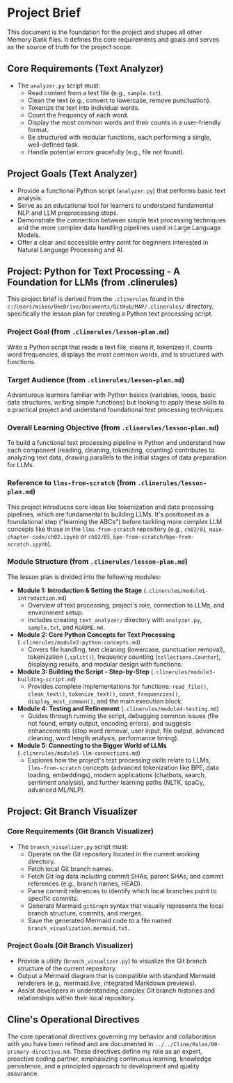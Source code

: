 # Project Brief

This document is the foundation for the project and shapes all other Memory Bank files. It defines the core requirements and goals and serves as the source of truth for the project scope.

## Core Requirements (Text Analyzer)

* The `analyzer.py` script must:
  * Read content from a text file (e.g., `sample.txt`).
  * Clean the text (e.g., convert to lowercase, remove punctuation).
  * Tokenize the text into individual words.
  * Count the frequency of each word.
  * Display the most common words and their counts in a user-friendly format.
  * Be structured with modular functions, each performing a single, well-defined task.
  * Handle potential errors gracefully (e.g., file not found).

## Project Goals (Text Analyzer)

* Provide a functional Python script (`analyzer.py`) that performs basic text analysis.
* Serve as an educational tool for learners to understand fundamental NLP and LLM preprocessing steps.
* Demonstrate the connection between simple text processing techniques and the more complex data handling pipelines used in Large Language Models.
* Offer a clear and accessible entry point for beginners interested in Natural Language Processing and AI.

## Project: Python for Text Processing - A Foundation for LLMs (from .clinerules)

This project brief is derived from the `.clinerules` found in the `c:/Users/miken/OneDrive/Documents/GitHub/MAP/.clinerules/` directory, specifically the lesson plan for creating a Python text processing script.

### Project Goal (from `.clinerules/lesson-plan.md`)

Write a Python script that reads a text file, cleans it, tokenizes it, counts word frequencies, displays the most common words, and is structured with functions.

### Target Audience (from `.clinerules/lesson-plan.md`)

Adventurous learners familiar with Python basics (variables, loops, basic data structures, writing simple functions) but looking to apply these skills to a practical project and understand foundational text processing techniques.

### Overall Learning Objective (from `.clinerules/lesson-plan.md`)

To build a functional text processing pipeline in Python and understand how each component (reading, cleaning, tokenizing, counting) contributes to analyzing text data, drawing parallels to the initial stages of data preparation for LLMs.

### Reference to `llms-from-scratch` (from `.clinerules/lesson-plan.md`)

This project introduces core ideas like tokenization and data processing pipelines, which are fundamental to building LLMs. It's positioned as a foundational step ("learning the ABCs") before tackling more complex LLM concepts like those in the `llms-from-scratch` repository (e.g., `ch02/01_main-chapter-code/ch02.ipynb` or `ch02/05_bpe-from-scratch/bpe-from-scratch.ipynb`).

### Module Structure (from `.clinerules/lesson-plan.md`)

The lesson plan is divided into the following modules:

* **Module 1: Introduction & Setting the Stage** (`.clinerules/module1-introduction.md`)
  * Overview of text processing, project's role, connection to LLMs, and environment setup.
  * Includes creating `text_analyzer/` directory with `analyzer.py`, `sample.txt`, and `README.md`.
* **Module 2: Core Python Concepts for Text Processing** (`.clinerules/module2-python-concepts.md`)
  * Covers file handling, text cleaning (lowercase, punctuation removal), tokenization (`.split()`), frequency counting (`collections.Counter`), displaying results, and modular design with functions.
* **Module 3: Building the Script - Step-by-Step** (`.clinerules/module3-building-script.md`)
  * Provides complete implementations for functions: `read_file()`, `clean_text()`, `tokenize_text()`, `count_frequencies()`, `display_most_common()`, and the main execution block.
* **Module 4: Testing and Refinement** (`.clinerules/module4-testing.md`)
  * Guides through running the script, debugging common issues (file not found, empty output, encoding errors), and suggests enhancements (stop word removal, user input, file output, advanced cleaning, word length analysis, performance timing).
* **Module 5: Connecting to the Bigger World of LLMs** (`.clinerules/module5-llm-connections.md`)
  * Explores how the project's text processing skills relate to LLMs, `llms-from-scratch` concepts (advanced tokenization like BPE, data loading, embeddings), modern applications (chatbots, search, sentiment analysis), and further learning paths (NLTK, spaCy, advanced ML/NLP).

## Project: Git Branch Visualizer

### Core Requirements (Git Branch Visualizer)

* The `branch_visualizer.py` script must:
  * Operate on the Git repository located in the current working directory.
  * Fetch local Git branch names.
  * Fetch Git log data including commit SHAs, parent SHAs, and commit references (e.g., branch names, HEAD).
  * Parse commit references to identify which local branches point to specific commits.
  * Generate Mermaid `gitGraph` syntax that visually represents the local branch structure, commits, and merges.
  * Save the generated Mermaid code to a file named `branch_visualization.mermaid.txt`.

### Project Goals (Git Branch Visualizer)

* Provide a utility (`branch_visualizer.py`) to visualize the Git branch structure of the current repository.
* Output a Mermaid diagram that is compatible with standard Mermaid renderers (e.g., mermaid.live, integrated Markdown previews).
* Assist developers in understanding complex Git branch histories and relationships within their local repository.

## Cline's Operational Directives

The core operational directives governing my behavior and collaboration with you have been refined and are documented in `../../Cline/Rules/00-primary-directive.md`. These directives define my role as an expert, proactive coding partner, emphasizing continuous learning, knowledge persistence, and a principled approach to development and quality assurance.
